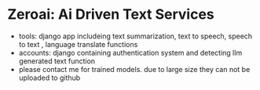 # Zeroai: Ai Driven Text Services

- tools: django app includeing text summarization, text to speech, speech to text , language translate functions 
- accounts: django containing authentication system and detecting llm generated text function
- please contact me for trained models. due to large size they can not be uploaded to github
